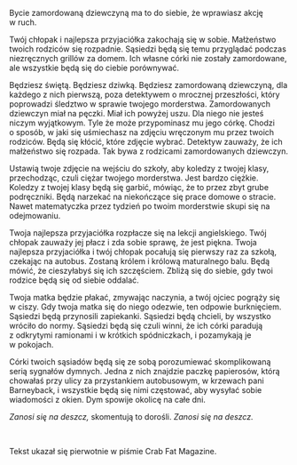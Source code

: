 Bycie zamordowaną dziewczyną ma to do siebie, że wprawiasz akcję w&nbsp;ruch.

Twój chłopak i&nbsp;najlepsza przyjaciółka zakochają się w&nbsp;sobie. Małżeństwo twoich rodziców się rozpadnie. Sąsiedzi będą się temu przyglądać podczas niezręcznych grillów za domem. Ich własne córki nie zostały zamordowane, ale wszystkie będą się do ciebie porównywać.

Będziesz świętą. Będziesz dziwką. Będziesz zamordowaną dziewczyną, dla każdego z&nbsp;nich pierwszą, poza detektywem o&nbsp;mrocznej przeszłości, który poprowadzi śledztwo w&nbsp;sprawie twojego morderstwa. Zamordowanych dziewczyn miał na pęczki. Miał ich powyżej uszu. Dla niego nie jesteś niczym wyjątkowym. Tyle że może przypominasz mu jego córkę. Chodzi o&nbsp;sposób, w&nbsp;jaki się uśmiechasz na zdjęciu wręczonym mu przez twoich rodziców. Będą się kłócić, które zdjęcie wybrać. Detektyw zauważy, że ich małżeństwo się rozpada. Tak bywa z&nbsp;rodzicami zamordowanych dziewczyn.

Ustawią twoje zdjęcie na wejściu do szkoły, aby koledzy z&nbsp;twojej klasy, przechodząc, czuli ciężar twojego morderstwa. Jest bardzo ciężkie. Koledzy z&nbsp;twojej klasy będą się garbić, mówiąc, że to przez zbyt grube podręczniki. Będą narzekać na niekończące się prace domowe o&nbsp;stracie. Nawet matematyczka przez tydzień po twoim morderstwie skupi się na odejmowaniu.

Twoja najlepsza przyjaciółka rozpłacze się na lekcji angielskiego. Twój chłopak zauważy jej płacz i&nbsp;zda sobie sprawę, że jest piękna. Twoja najlepsza przyjaciółka i&nbsp;twój chłopak pocałują się pierwszy raz za szkołą, czekając na autobus. Zostaną królem i&nbsp;królową maturalnego balu. Będą mówić, że cieszyłabyś się ich szczęściem. Zbliżą się do siebie, gdy twoi rodzice będą się od siebie oddalać.

Twoja matka będzie płakać, zmywając naczynia, a&nbsp;twój ojciec pogrąży się w&nbsp;ciszy. Gdy twoja matka się do niego odezwie, ten odpowie burknięciem. Sąsiedzi będą przynosili zapiekanki. Sąsiedzi będą chcieli, by wszystko wróciło do normy. Sąsiedzi będą się czuli winni, że ich córki paradują z&nbsp;odkrytymi ramionami i&nbsp;w krótkich spódniczkach, i&nbsp;pozamykają je w&nbsp;pokojach.

Córki twoich sąsiadów będą się ze sobą porozumiewać skomplikowaną serią sygnałów dymnych. Jedna z&nbsp;nich znajdzie paczkę papierosów, którą chowałaś przy ulicy za przystankiem autobusowym, w&nbsp;krzewach pani Barneyback, i&nbsp;wszystkie będą się nimi częstować, aby wysyłać sobie wiadomości z&nbsp;okien. Dym spowije okolicę na całe dni.

*Zanosi się na deszcz,* skomentują to dorośli. *Zanosi się na deszcz.*

<br/>

<credits>Tekst ukazał się pierwotnie w&nbsp;piśmie Crab Fat Magazine.</credits>